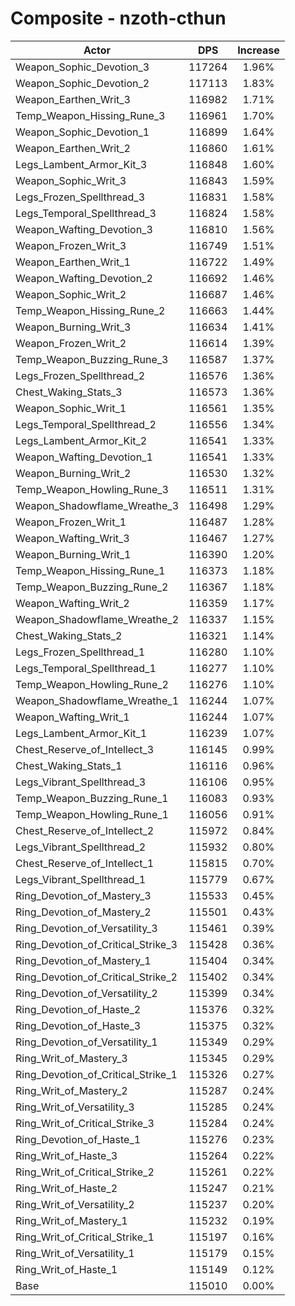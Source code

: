 # Composite - nzoth-cthun
| Actor | DPS | Increase |
|---|:---:|:---:|
|Weapon_Sophic_Devotion_3|117264|1.96%|
|Weapon_Sophic_Devotion_2|117113|1.83%|
|Weapon_Earthen_Writ_3|116982|1.71%|
|Temp_Weapon_Hissing_Rune_3|116961|1.70%|
|Weapon_Sophic_Devotion_1|116899|1.64%|
|Weapon_Earthen_Writ_2|116860|1.61%|
|Legs_Lambent_Armor_Kit_3|116848|1.60%|
|Weapon_Sophic_Writ_3|116843|1.59%|
|Legs_Frozen_Spellthread_3|116831|1.58%|
|Legs_Temporal_Spellthread_3|116824|1.58%|
|Weapon_Wafting_Devotion_3|116810|1.56%|
|Weapon_Frozen_Writ_3|116749|1.51%|
|Weapon_Earthen_Writ_1|116722|1.49%|
|Weapon_Wafting_Devotion_2|116692|1.46%|
|Weapon_Sophic_Writ_2|116687|1.46%|
|Temp_Weapon_Hissing_Rune_2|116663|1.44%|
|Weapon_Burning_Writ_3|116634|1.41%|
|Weapon_Frozen_Writ_2|116614|1.39%|
|Temp_Weapon_Buzzing_Rune_3|116587|1.37%|
|Legs_Frozen_Spellthread_2|116576|1.36%|
|Chest_Waking_Stats_3|116573|1.36%|
|Weapon_Sophic_Writ_1|116561|1.35%|
|Legs_Temporal_Spellthread_2|116556|1.34%|
|Legs_Lambent_Armor_Kit_2|116541|1.33%|
|Weapon_Wafting_Devotion_1|116541|1.33%|
|Weapon_Burning_Writ_2|116530|1.32%|
|Temp_Weapon_Howling_Rune_3|116511|1.31%|
|Weapon_Shadowflame_Wreathe_3|116498|1.29%|
|Weapon_Frozen_Writ_1|116487|1.28%|
|Weapon_Wafting_Writ_3|116467|1.27%|
|Weapon_Burning_Writ_1|116390|1.20%|
|Temp_Weapon_Hissing_Rune_1|116373|1.18%|
|Temp_Weapon_Buzzing_Rune_2|116367|1.18%|
|Weapon_Wafting_Writ_2|116359|1.17%|
|Weapon_Shadowflame_Wreathe_2|116337|1.15%|
|Chest_Waking_Stats_2|116321|1.14%|
|Legs_Frozen_Spellthread_1|116280|1.10%|
|Legs_Temporal_Spellthread_1|116277|1.10%|
|Temp_Weapon_Howling_Rune_2|116276|1.10%|
|Weapon_Shadowflame_Wreathe_1|116244|1.07%|
|Weapon_Wafting_Writ_1|116244|1.07%|
|Legs_Lambent_Armor_Kit_1|116239|1.07%|
|Chest_Reserve_of_Intellect_3|116145|0.99%|
|Chest_Waking_Stats_1|116116|0.96%|
|Legs_Vibrant_Spellthread_3|116106|0.95%|
|Temp_Weapon_Buzzing_Rune_1|116083|0.93%|
|Temp_Weapon_Howling_Rune_1|116056|0.91%|
|Chest_Reserve_of_Intellect_2|115972|0.84%|
|Legs_Vibrant_Spellthread_2|115932|0.80%|
|Chest_Reserve_of_Intellect_1|115815|0.70%|
|Legs_Vibrant_Spellthread_1|115779|0.67%|
|Ring_Devotion_of_Mastery_3|115533|0.45%|
|Ring_Devotion_of_Mastery_2|115501|0.43%|
|Ring_Devotion_of_Versatility_3|115461|0.39%|
|Ring_Devotion_of_Critical_Strike_3|115428|0.36%|
|Ring_Devotion_of_Mastery_1|115404|0.34%|
|Ring_Devotion_of_Critical_Strike_2|115402|0.34%|
|Ring_Devotion_of_Versatility_2|115399|0.34%|
|Ring_Devotion_of_Haste_2|115376|0.32%|
|Ring_Devotion_of_Haste_3|115375|0.32%|
|Ring_Devotion_of_Versatility_1|115349|0.29%|
|Ring_Writ_of_Mastery_3|115345|0.29%|
|Ring_Devotion_of_Critical_Strike_1|115326|0.27%|
|Ring_Writ_of_Mastery_2|115287|0.24%|
|Ring_Writ_of_Versatility_3|115285|0.24%|
|Ring_Writ_of_Critical_Strike_3|115284|0.24%|
|Ring_Devotion_of_Haste_1|115276|0.23%|
|Ring_Writ_of_Haste_3|115264|0.22%|
|Ring_Writ_of_Critical_Strike_2|115261|0.22%|
|Ring_Writ_of_Haste_2|115247|0.21%|
|Ring_Writ_of_Versatility_2|115237|0.20%|
|Ring_Writ_of_Mastery_1|115232|0.19%|
|Ring_Writ_of_Critical_Strike_1|115197|0.16%|
|Ring_Writ_of_Versatility_1|115179|0.15%|
|Ring_Writ_of_Haste_1|115149|0.12%|
|Base|115010|0.00%|

